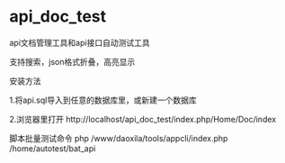 # api_doc_test
api文档管理工具和api接口自动测试工具

支持搜索，json格式折叠，高亮显示


安装方法

1.将api.sql导入到任意的数据库里，或新建一个数据库

2.浏览器里打开 http://localhost/api_doc_test/index.php/Home/Doc/index




脚本批量测试命令
php /www/daoxila/tools/appcli/index.php /home/autotest/bat_api

